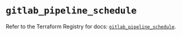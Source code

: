 # `gitlab_pipeline_schedule`

Refer to the Terraform Registry for docs: [`gitlab_pipeline_schedule`](https://registry.terraform.io/providers/gitlabhq/gitlab/17.6.1/docs/resources/pipeline_schedule).
